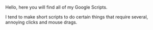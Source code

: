 Hello, here you will find all of my Google Scripts.

I tend to make short scripts to do certain things that require several, annoying clicks and mouse drags.
